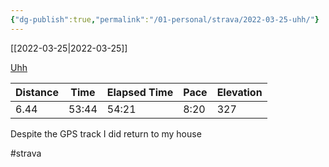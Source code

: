 ```yaml
---
{"dg-publish":true,"permalink":"/01-personal/strava/2022-03-25-uhh/"}
---
```



[[2022-03-25\|2022-03-25]]

[Uhh](https://www.strava.com/activities/6882670606)

| Distance | Time  | Elapsed Time | Pace | Elevation |
| -------- | ----- | ------------ | ---- | --------- |
| 6.44     | 53:44 | 54:21        | 8:20 | 327       |


Despite the GPS track I did return to my house

#strava
